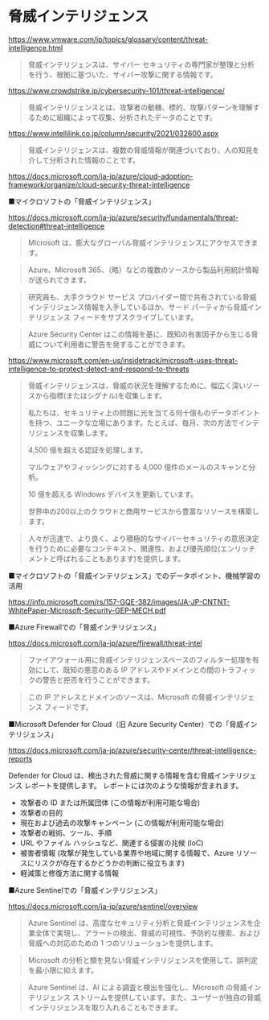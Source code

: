 # 脅威インテリジェンス

https://www.vmware.com/jp/topics/glossary/content/threat-intelligence.html

> 脅威インテリジェンスは、サイバー セキュリティの専門家が整理と分析を行う、根拠に基づいた、サイバー攻撃に関する情報です。

https://www.crowdstrike.jp/cybersecurity-101/threat-intelligence/

> 脅威インテリジェンスとは、攻撃者の動機、標的、攻撃パターンを理解するために組織によって収集、分析されたデータのことです。

https://www.intellilink.co.jp/column/security/2021/032600.aspx

> 脅威インテリジェンスは、複数の脅威情報が関連づいており、人の知見を介して分析された情報のことです。


https://docs.microsoft.com/ja-jp/azure/cloud-adoption-framework/organize/cloud-security-threat-intelligence

■マイクロソフトの「脅威インテリジェンス」

https://docs.microsoft.com/ja-jp/azure/security/fundamentals/threat-detection#threat-intelligence

> Microsoft は、膨大なグローバル脅威インテリジェンスにアクセスできます。

> Azure、Microsoft 365、（略）などの複数のソースから製品利用統計情報が送られてきます。

> 研究員も、大手クラウド サービス プロバイダー間で共有されている脅威インテリジェンス情報を入手しているほか、サード パーティから脅威インテリジェンス フィードをサブスクライブしています。

> Azure Security Center はこの情報を基に、既知の有害因子から生じる脅威について利用者に警告を発することができます。

https://www.microsoft.com/en-us/insidetrack/microsoft-uses-threat-intelligence-to-protect-detect-and-respond-to-threats

> 脅威インテリジェンスは、脅威の状況を理解するために、幅広く深いソースから指標(またはシグナル)を収集します。
> 
> 私たちは、セキュリティ上の問題に光を当てる何十億ものデータポイントを持つ、ユニークな立場にあります。たとえば、毎月、次の方法でインテリジェンスを収集します。
> 
> 4,500 億を超える認証を処理します。
> 
> マルウェアやフィッシングに対する 4,000 億件のメールのスキャンと分析。
> 
> 10 億を超える Windows デバイスを更新しています。
> 
> 世界中の200以上のクラウドと商用サービスから豊富なリソースを構築します。

> 人々が迅速で、より良く、より積極的なサイバーセキュリティの意思決定を行うために必要なコンテキスト、関連性、および優先順位(エンリッチメントと呼ばれることもあります)を提供します。
> 
■マイクロソフトの「脅威インテリジェンス」でのデータポイント、機械学習の活用

https://info.microsoft.com/rs/157-GQE-382/images/JA-JP-CNTNT-WhitePaper-Microsoft-Security-GEP-MECH.pdf


■Azure Firewallでの「脅威インテリジェンス」

https://docs.microsoft.com/ja-jp/azure/firewall/threat-intel

> ファイアウォール用に脅威インテリジェンスベースのフィルター処理を有効にして、既知の悪意のある IP アドレスやドメインとの間のトラフィックの警告と拒否を行うことができます。 

> この IP アドレスとドメインのソースは、Microsoft の脅威インテリジェンス フィードです。

■Microsoft Defender for Cloud（旧 Azure Security Center）での「脅威インテリジェンス」

https://docs.microsoft.com/ja-jp/azure/security-center/threat-intelligence-reports

Defender for Cloud は、検出された脅威に関する情報を含む脅威インテリジェンス レポートを提供します。 レポートには次のような情報が含まれます。

- 攻撃者の ID または所属団体 (この情報が利用可能な場合)
- 攻撃者の目的
- 現在および過去の攻撃キャンペーン (この情報が利用可能な場合)
- 攻撃者の戦術、ツール、手順
- URL やファイル ハッシュなど、関連する侵害の兆候 (IoC)
- 被害者情報 (攻撃が発生している業界や地域に関する情報で、Azure リソースにリスクが存在するかどうかの判断に役立ちます)
- 軽減策と修復方法に関する情報


■Azure Sentinelでの「脅威インテリジェンス」

https://docs.microsoft.com/ja-jp/azure/sentinel/overview

>  Azure Sentinel は、高度なセキュリティ分析と脅威インテリジェンスを企業全体で実現し、アラートの検出、脅威の可視性、予防的な捜索、および脅威への対応のための 1 つのソリューションを提供します。

> Microsoft の分析と類を見ない脅威インテリジェンスを使用して、誤判定を最小限に抑えます。

> Azure Sentinel は、AI による調査と検出を強化し、Microsoft の脅威インテリジェンス ストリームを提供しています。また、ユーザーが独自の脅威インテリジェンスを取り入れることもできます。
